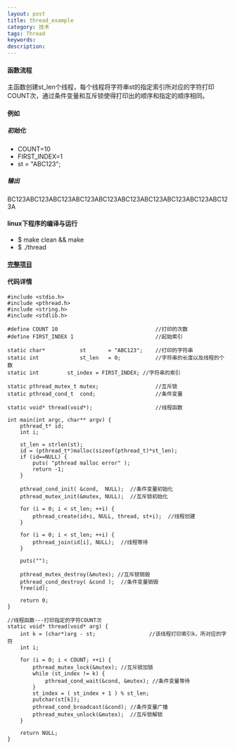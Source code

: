 ```yaml
---
layout: post
title: thread_example
category: 技术
tags: Thread
keywords: 
description: 
---
```


#### 函数流程
主函数创建st_len个线程，每个线程将字符串st的指定索引所对应的字符打印COUNT次，通过条件变量和互斥锁使得打印出的顺序和指定的顺序相同。

#### 例如

##### 初始化
* COUNT=10
* FIRST_INDEX=1
* st = "ABC123";

##### 输出
BC123ABC123ABC123ABC123ABC123ABC123ABC123ABC123ABC123ABC123A

#### linux下程序的编译与运行
* $ make clean && make
* $ ./thread

#### [完整项目]( https://github.com/lyb6537/Thread ) 


####  代码详情
```
#include <stdio.h>
#include <pthread.h>
#include <string.h>
#include <stdlib.h>

#define COUNT 10                               //打印的次数
#define FIRST_INDEX 1                          //起始索引      

static char*           st       = "ABC123";    //打印的字符串
static int             st_len   = 0;           //字符串的长度以及线程的个数
static int 	       st_index = FIRST_INDEX; //字符串的索引

static pthread_mutex_t mutex;                  //互斥锁
static pthread_cond_t  cond;                   //条件变量

static void* thread(void*);                    //线程函数

int main(int argc, char** argv) {
	pthread_t* id;
	int i;

	st_len = strlen(st);
	id = (pthread_t*)malloc(sizeof(pthread_t)*st_len);
	if (id==NULL) {
		puts( "pthread malloc error" );
		return -1;
	}

	pthread_cond_init( &cond,  NULL);  //条件变量初始化
	pthread_mutex_init(&mutex, NULL);  //互斥锁初始化

	for (i = 0; i < st_len; ++i) {
		pthread_create(id+i, NULL, thread, st+i);  //线程创建
	}

	for (i = 0; i < st_len; ++i) {
		pthread_join(id[i], NULL);  //线程等待
	}

	puts("");	

	pthread_mutex_destroy(&mutex); //互斥锁销毁
	pthread_cond_destroy( &cond );  //条件变量销毁
	free(id);

	return 0;
}

//线程函数---打印指定的字符COUNT次
static void* thread(void* arg) {
	int k = (char*)arg - st;                 //该线程打印索引k，所对应的字符
	int i;

	for (i = 0; i < COUNT; ++i) {
		pthread_mutex_lock(&mutex); //互斥锁加锁
		while (st_index != k) {
			pthread_cond_wait(&cond, &mutex); //条件变量等待
		}
		st_index = ( st_index + 1 ) % st_len;     
		putchar(st[k]);
		pthread_cond_broadcast(&cond); //条件变量广播
		pthread_mutex_unlock(&mutex);  //互斥锁解锁
	}

	return NULL;
}
```
